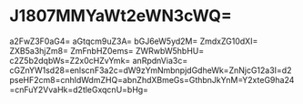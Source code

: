 # J1807MMYaWt2eWN3cWQ=
a2FwZ3F0aG4=
aGtqcm9uZ3A=
bGJ6eW5yd2M=
ZmdxZG10dXI=
ZXB5a3hjZm8=
ZmFnbHZ0ems=
ZWRwbW5hbHU=
c2Z5b2dqbWs=Z2x0cHZvYmk=
anRpdnVia3c=
cGZnYW1sd28=enlscnF3a2c=dW9zYmNmbnpjdGdheWk=ZnNjcG12a3I=d2pseHF2cm8=cnhldWdmZHQ=abnZhdXBmeGs=GthbnJkYnM=Y2xteG9ha24=cnFuY2VvaHk=d2tleGxqcnU=bHg=
